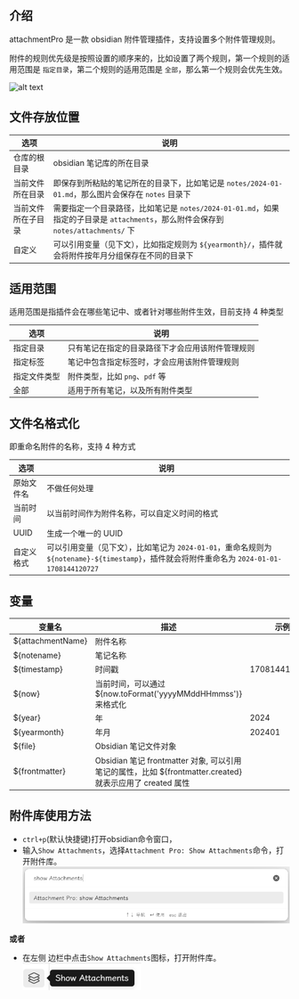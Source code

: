 ## 介绍

attachmentPro 是一款 obsidian 附件管理插件，支持设置多个附件管理规则。

附件的规则优先级是按照设置的顺序来的，比如设置了两个规则，第一个规则的适用范围是 `指定目录`，第二个规则的适用范围是 `全部`，那么第一个规则会优先生效。

![alt text](attachment/image.png)

## 文件存放位置

| 选项 | 说明 |
| --- | --- |
| 仓库的根目录 | obsidian 笔记库的所在目录 |
| 当前文件所在目录 | 即保存到所粘贴的笔记所在的目录下，比如笔记是 `notes/2024-01-01.md`，那么图片会保存在 `notes` 目录下 |
| 当前文件所在子目录 | 需要指定一个目录路径，比如笔记是 `notes/2024-01-01.md`，如果指定的子目录是 `attachments`，那么附件会保存到 `notes/attachments/` 下 |
| 自定义 | 可以引用变量（见下文），比如指定规则为 `${yearmonth}/`，插件就会将附件按年月分组保存在不同的目录下 |

## 适用范围

适用范围是指插件会在哪些笔记中、或者针对哪些附件生效，目前支持 4 种类型

| 选项 | 说明 |
| --- | --- |
| 指定目录 | 只有笔记在指定的目录路径下才会应用该附件管理规则 |
| 指定标签 | 笔记中包含指定标签时，才会应用该附件管理规则 |
| 指定文件类型 | 附件类型，比如 `png`、`pdf` 等 |
| 全部 | 适用于所有笔记，以及所有附件类型 |

## 文件名格式化

即重命名附件的名称，支持 4 种方式 

| 选项 | 说明 |
| --- | --- |
| 原始文件名 | 不做任何处理 |
| 当前时间 | 以当前时间作为附件名称，可以自定义时间的格式 |
| UUID | 生成一个唯一的 UUID |
| 自定义格式 | 可以引用变量（见下文），比如笔记为 `2024-01-01`，重命名规则为 `${notename}-${timestamp}`，插件就会将附件重命名为 `2024-01-01-1708144120727` |

## 变量

| 变量名 | 描述 | 示例 |
| --- | --- | --- |
| ${attachmentName} | 附件名称 |  |
| ${notename} | 笔记名称 |  |
| ${timestamp} | 时间戳 | 1708144120727 |
| ${now} | 当前时间，可以通过 ${now.toFormat('yyyyMMddHHmmss')} 来格式化 |  |
| ${year} | 年 | 2024 |
| ${yearmonth} | 年月 | 202401 |
| ${file} | Obsidian 笔记文件对象 | |
| ${frontmatter} | Obsidian 笔记 frontmatter 对象, 可以引用笔记的属性，比如 ${frontmatter.created} 就表示应用了 created 属性 | |

## 附件库使用方法
- `ctrl+p`(默认快捷键)打开obsidian命令窗口，
- 输入`Show Attachments`，选择`Attachment Pro: Show Attachments`命令，打开附件库。
![alt text](attachment/README-Screenshot_241117_123739.png)

**或者**

- 在左侧 边栏中点击`Show Attachments`图标，打开附件库。
![alt text](attachment/README-Screenshot_241117_123649.png)
